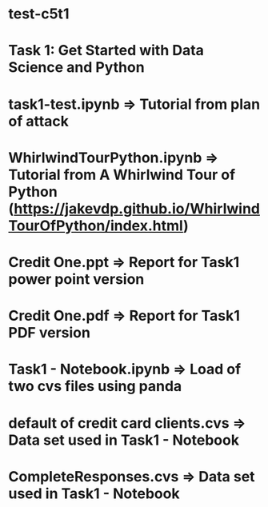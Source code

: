 # test-c5t1

# Task 1: Get Started with Data Science and Python

# task1-test.ipynb => Tutorial from plan of attack 
# WhirlwindTourPython.ipynb => Tutorial from A Whirlwind Tour of Python (https://jakevdp.github.io/WhirlwindTourOfPython/index.html)

# Credit One.ppt => Report for Task1 power point version
# Credit One.pdf => Report for Task1 PDF version

# Task1 - Notebook.ipynb => Load of two cvs files using panda
# default of credit card clients.cvs  => Data set used in Task1 - Notebook
# CompleteResponses.cvs => Data set used in Task1 - Notebook
